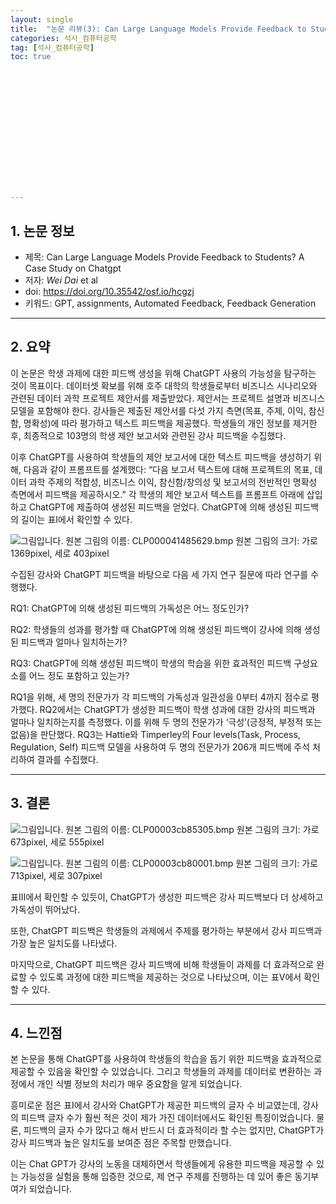 ```yaml
---
layout: single
title:  "논문 리뷰(3): Can Large Language Models Provide Feedback to Students? A Case Study on Chatgpt."
categories: 석사_컴퓨터공학
tag: [석사_컴퓨터공학]
toc: true















---
```


## 1. 논문 정보

- 제목: Can Large Language Models Provide Feedback to Students? A Case Study on Chatgpt
- 저자: *Wei Dai* et al
- doi: https://doi.org/10.35542/osf.io/hcgzj
- 키워드: GPT, assignments, Automated Feedback, Feedback Generation

----

## 2. 요약

 이 논문은 학생 과제에 대한 피드백 생성을 위해 ChatGPT 사용의 가능성을 탐구하는 것이 목표이다. 데이터셋 확보를 위해 호주 대학의 학생들로부터 비즈니스 시나리오와 관련된 데이터 과학 프로젝트 제안서를 제출받았다. 제안서는 프로젝트 설명과 비즈니스 모델을 포함해야 한다. 강사들은 제출된 제안서를 다섯 가지 측면(목표, 주제, 이익, 참신함, 명확성)에 따라 평가하고 텍스트 피드백을 제공했다. 학생들의 개인 정보를 제거한 후, 최종적으로 103명의 학생 제안 보고서와 관련된 강사 피드백을 수집했다.

 이후 ChatGPT를 사용하여 학생들의 제안 보고서에 대한 텍스트 피드백을 생성하기 위해, 다음과 같이 프롬프트를 설계했다: “다음 보고서 텍스트에 대해 프로젝트의 목표, 데이터 과학 주제의 적합성, 비즈니스 이익, 참신함/창의성 및 보고서의 전반적인 명확성 측면에서 피드백을 제공하시오.” 각 학생의 제안 보고서 텍스트를 프롬프트 아래에 삽입하고 ChatGPT에 제출하여 생성된 피드백을 얻었다. ChatGPT에 의해 생성된 피드백의 길이는 표Ⅰ에서 확인할 수 있다.

  ![그림입니다. 원본 그림의 이름: CLP000041485629.bmp 원본 그림의 크기: 가로 1369pixel, 세로 403pixel](../../images/2024-06-27-a3/EMB0000570022c6.bmp)  



수집된 강사와 ChatGPT 피드백을 바탕으로 다음 세 가지 연구 질문에 따라 연구를 수행했다.

RQ1: ChatGPT에 의해 생성된 피드백의 가독성은 어느 정도인가?

RQ2: 학생들의 성과를 평가할 때 ChatGPT에 의해 생성된 피드백이 강사에 의해 생성된 피드백과 얼마나 일치하는가?

RQ3: ChatGPT에 의해 생성된 피드백이 학생의 학습을 위한 효과적인 피드백 구성요소를 어느 정도 포함하고 있는가?    



RQ1을 위해, 세 명의 전문가가 각 피드백의 가독성과 일관성을 0부터 4까지 점수로 평가했다. RQ2에서는 ChatGPT가 생성한 피드백이 학생 성과에 대한 강사의 피드백과 얼마나 일치하는지를 측정했다. 이를 위해 두 명의 전문가가 ‘극성’(긍정적, 부정적 또는 없음)을 판단했다. RQ3는 Hattie와 Timperley의 Four levels(Task, Process, Regulation, Self) 피드백 모델을 사용하여 두 명의 전문가가 206개 피드백에 주석 처리하여 결과를 수집했다.

---

## 3. 결론

  ![그림입니다. 원본 그림의 이름: CLP00003cb85305.bmp 원본 그림의 크기: 가로 673pixel, 세로 555pixel](../../images/2024-06-27-a3/EMB0000570022cb.bmp)  

  ![그림입니다. 원본 그림의 이름: CLP00003cb80001.bmp 원본 그림의 크기: 가로 713pixel, 세로 307pixel](../../images/2024-06-27-a3/EMB0000570022cd.bmp)  

표Ⅲ에서 확인할 수 있듯이, ChatGPT가 생성한 피드백은 강사 피드백보다 더 상세하고 가독성이 뛰어났다.

또한, ChatGPT 피드백은 학생들의 과제에서 주제를 평가하는 부분에서 강사 피드백과 가장 높은 일치도를 나타냈다.

마지막으로, ChatGPT 피드백은 강사 피드백에 비해 학생들이 과제를 더 효과적으로 완료할 수 있도록 과정에 대한 피드백을 제공하는 것으로 나타났으며, 이는 표Ⅴ에서 확인할 수 있다.

---

## 4. 느낀점

 본 논문을 통해 ChatGPT를 사용하여 학생들의 학습을 돕기 위한 피드백을 효과적으로 제공할 수 있음을 확인할 수 있었습니다. 그리고 학생들의 과제를 데이터로 변환하는 과정에서 개인 식별 정보의 처리가 매우 중요함을 알게 되었습니다. 

 흥미로운 점은 표Ⅰ에서 강사와 ChatGPT가 제공한 피드백의 글자 수 비교였는데, 강사의 피드백 글자 수가 훨씬 적은 것이 제가 가진 데이터에서도 확인된 특징이었습니다. 물론, 피드백의 글자 수가 많다고 해서 반드시 더 효과적이라 할 수는 없지만, ChatGPT가 강사 피드백과 높은 일치도를 보여준 점은 주목할 만했습니다.

 이는 Chat GPT가 강사의 노동을 대체하면서 학생들에게 유용한 피드백을 제공할 수 있는 가능성을 실험을 통해 입증한 것으로, 제 연구 주제를 진행하는 데 있어 좋은 동기부여가 되었습니다.